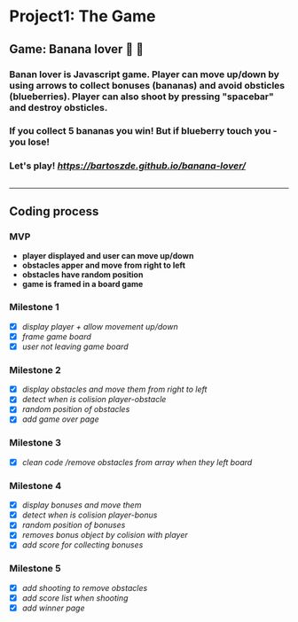 # Project1: The Game

## Game: Banana lover :banana: :yellow_heart:

### Banan lover is Javascript game. Player can move up/down by using arrows to collect bonuses (bananas) and avoid obsticles (blueberries). Player can also shoot by pressing "spacebar" and destroy obsticles.

### If you collect 5 bananas you win! But if blueberry touch you - you lose!

### Let's play! *https://bartoszde.github.io/banana-lover/* 
##

---
## Coding process
### MVP
- **player displayed and user can move up/down**
- **obstacles apper and move from right to left**
- **obstacles have random position**
- **game is framed in a board game**

### Milestone 1
- [x] *display player + allow movement up/down*
- [x] *frame game board*
- [x] *user not leaving game board*

### Milestone 2
- [x] *display obstacles and move them from right to left*
- [x] *detect when is colision player-obstacle*
- [x] *random position of obstacles*
- [x] *add game over page*

### Milestone 3
- [x] *clean code /remove obstacles from array when they left board*

### Milestone 4
- [x] *display bonuses and move them*
- [x] *detect when is colision player-bonus*
- [x] *random position of bonuses*
- [x] *removes bonus object by colision with player*
- [x] *add score for collecting bonuses*

### Milestone 5
- [x] *add shooting to remove obstacles*
- [x] *add score list when shooting*
- [x] *add winner page*